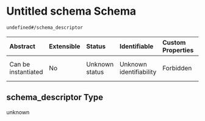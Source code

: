 # Untitled schema Schema

```txt
undefined#/schema_descriptor
```



| Abstract            | Extensible | Status         | Identifiable            | Custom Properties | Additional Properties | Access Restrictions | Defined In                                                                                              |
| :------------------ | :--------- | :------------- | :---------------------- | :---------------- | :-------------------- | :------------------ | :------------------------------------------------------------------------------------------------------ |
| Can be instantiated | No         | Unknown status | Unknown identifiability | Forbidden         | Allowed               | none                | [dataset-valid-1.json\*](../../../schemas/validation_tests/dataset-valid-1.json "open original schema") |

## schema\_descriptor Type

unknown
